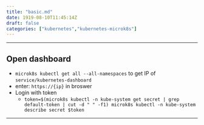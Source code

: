 ```yaml
---
title: "basic.md"
date: 1919-08-10T11:45:14Z
draft: false
categories: ["kubernetes","kubernetes-microk8s"]
---
```




---

## Open dashboard

* `microk8s kubectl get all --all-namespaces` to get IP of `service/kubernetes-dashboard`
* enter: `https://{ip}` in broswer
* Login with token
  * `token=$(microk8s kubectl -n kube-system get secret | grep default-token | cut -d " " -f1)
microk8s kubectl -n kube-system describe secret $token`




---

